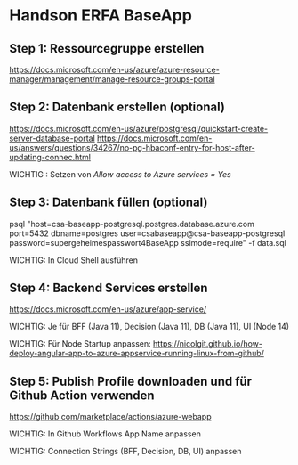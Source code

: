 # Handson ERFA BaseApp

## Step 1: Ressourcegruppe erstellen

https://docs.microsoft.com/en-us/azure/azure-resource-manager/management/manage-resource-groups-portal

## Step 2: Datenbank erstellen (optional)

https://docs.microsoft.com/en-us/azure/postgresql/quickstart-create-server-database-portal
https://docs.microsoft.com/en-us/answers/questions/34267/no-pg-hbaconf-entry-for-host-after-updating-connec.html

WICHTIG : Setzen von *Allow access to Azure services = Yes*

## Step 3: Datenbank füllen (optional)

psql "host=csa-baseapp-postgresql.postgres.database.azure.com port=5432 dbname=postgres user=csabaseapp@csa-baseapp-postgresql password=supergeheimespasswort4BaseApp sslmode=require" -f data.sql

WICHTIG: In Cloud Shell ausführen

## Step 4: Backend Services erstellen

https://docs.microsoft.com/en-us/azure/app-service/

WICHTIG: Je für BFF (Java 11), Decision (Java 11), DB (Java 11), UI (Node 14)

WICHTIG: Für Node Startup anpassen: https://nicolgit.github.io/how-deploy-angular-app-to-azure-appservice-running-linux-from-github/

## Step 5: Publish Profile downloaden und für Github Action verwenden

https://github.com/marketplace/actions/azure-webapp

WICHTIG: In Github Workflows App Name anpassen

WICHTIG: Connection Strings (BFF, Decision, DB, UI) anpassen
